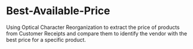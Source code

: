 # Best-Available-Price
Using Optical Character Reorganization to extract the price of products from Customer Receipts and compare them to identify the vendor with the best price for a specific product.
